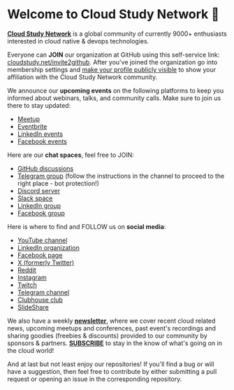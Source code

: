 # Welcome to Cloud Study Network 👋

**[Cloud Study Network](https://cloudstudy.net/)** is a global community of currently 9000+ enthusiasts interested in cloud native & devops technologies.

Everyone can **JOIN** our organization at GitHub using this self-service link: [cloudstudy.net/invite2github](https://cloudstudy.net/invite2github). After you've joined the organization go into membership settings and [make your profile publicly visible](https://docs.github.com/en/github/setting-up-and-managing-your-github-user-account/publicizing-or-hiding-organization-membership) to show your affiliation with the Cloud Study Network community.

We announce our **upcoming events** on the following platforms to keep you informed about webinars, talks, and community calls. Make sure to join us there to stay updated:
- [Meetup](https://www.meetup.com/Cloud-Study-Network/ "Cloud Study Network on Meetup")
- [Eventbrite](https://www.eventbrite.com/o/cloud-study-network-26938405029 "Cloud Study Network on Eventbrite")
- [LinkedIn events](https://www.linkedin.com/company/cloud-study-network/events/ "Cloud Study Network LinkedIn Events")
- [Facebook events](https://www.facebook.com/CloudStudyNetwork/events "Cloud Study Network Facebook Events")

Here are our **chat spaces**, feel free to JOIN:
- [GitHub discussions](https://github.com/orgs/cloudcommunity/discussions "Cloud Study Network GitHub Discussions")
- [Telegram group](https://t.me/CloudStudyNet "Cloud Study Network Telegram Group") (follow the instructions in the channel to proceed to the right place - bot protection!)
- [Discord server](https://cloudstudy.net/discord "Cloud Study Network Discord Server")
- [Slack space](http://cloudstudy.net/slack "Cloud Study Network Slack Space")
- [LinkedIn group](https://www.linkedin.com/groups/9061836/ "Cloud Study Network LinkedIn Group")
- [Facebook group](https://www.facebook.com/groups/cloudstudynetwork "Cloud Study Network Facebook Group")

Here is where to find and FOLLOW us on **social media**:
- [YouTube channel](https://bit.ly/CloudStudyNetYT "Cloud Study Network YouTube Channel")
- [LinkedIn organization](https://www.linkedin.com/company/cloud-study-network/ "Cloud Study Network on LinkedIn")
- [Facebook page](https://www.facebook.com/CloudStudyNetwork/ "Cloud Study Network Facebook Page")
- [X (formerly Twitter)](https://x.com/CloudStudyNet "Cloud Study Network on X (formerly Twitter)")
- [Reddit](https://www.reddit.com/r/CloudStudyNetwork/ "Cloud Study Network Subreddit")
- [Instagram](https://www.instagram.com/cloudstudynetwork/ "Cloud Study Network on Instagram")
- [Twitch](https://www.twitch.tv/cloudstudynetwork "Cloud Study Network on Twitch")
- [Telegram channel](https://t.me/CloudStudyNetwork "Cloud Study Network on Telegram")
- [Clubhouse club](https://www.clubhouse.com/club/cloud-study-network "Cloud Study Network on Clubhouse")
- [SlideShare](https://www.slideshare.net/CloudStudyNetwork "Cloud Study Network on SlideShare")

We also have a weekly [**newsletter**](https://cloudstudynet.substack.com/welcome), where we cover recent cloud related news, upcoming meetups and conferences, past event's recordings and sharing goodies (freebies & discounts) provided to our community by sponsors & partners. [**SUBSCRIBE**](https://cloudstudynet.substack.com/welcome) to stay in the know of what's going on in the cloud world!

And at last but not least enjoy our repositories! If you'll find a bug or will have a suggestion, then feel free to contribute by either submitting a pull request or opening an issue in the corresponding repository.
